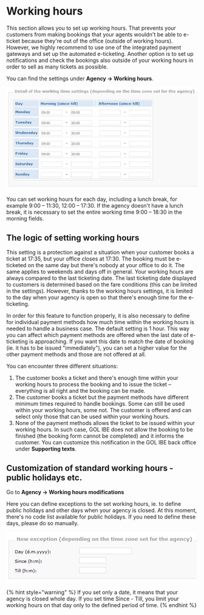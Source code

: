 # Working hours

This section allows you to set up working hours. That prevents your customers from making bookings that your agents wouldn't be able to e-ticket because they're out of the office \(outside of working hours\). However, we highly recommend to use one of the integrated payment gateways and set up the automated e-ticketing. Another option is to set up notifications and check the bookings also outside of your working hours in order to sell as many tickets as possible.

You can find the settings under **Agency -&gt; Working hours**.

![](../.gitbook/assets/image%20%2825%29.png)

You can set working hours for each day, including a lunch break, for example 9:00 – 11:30, 12:00 – 17:30. If the agency doesn't have a lunch break, it is necessary to set the entire working time 9:00 – 18:30 in the morning fields.

## The logic of setting working hours

This setting is a protection against a situation when your customer books a ticket at 17:35, but your office closes at 17:30. The booking must be e-ticketed on the same day but there's nobody at your office to do it. The same applies to weekends and days off in general. Your working hours are always compared to the last ticketing date. The last ticketing date displayed to customers is determined based on the fare conditions \(this can be limited in the settings\). However, thanks to the working hours settings, it is limited to the day when your agency is open so that there's enough time for the e-ticketing.

In order for this feature to function properly, it is also necessary to define for individual payment methods how much time within the working hours is needed to handle a business case. The default setting is 1 hour. This way you can affect which payment methods are offered when the last date of e-ticketing is approaching. If you want this date to match the date of booking \(ie. it has to be issued "immediately"\), you can set a higher value for the other payment methods and those are not offered at all.

You can encounter three different situations:

1. The customer books a ticket and there's enough time within your working hours to process the booking and to issue the ticket – everything is all right and the booking can be made.
2. The customer books a ticket but the payment methods have different minimum times required to handle bookings. Some can still be used within your working hours, some not. The customer is offered and can select only those that can be used within your working hours.
3. None of the payment methods allows the ticket to be issued within your working hours. In such case, GOL IBE does not allow the booking to be finished \(the booking form cannot be completed\) and it informs the customer. You can customize this notification in the GOL IBE back office under **Supporting texts**.

## Customization of standard working hours - public holidays etc.

Go to **Agency -&gt; Working hours modifications**

Here you can define exceptions to the set working hours, ie. to define public holidays and other days when your agency is closed. At this moment, there's no code list available for public holidays. If you need to define these days, please do so manually.

![](../.gitbook/assets/image%20%2839%29.png)

{% hint style="warning" %}
If you set only a date, it means that your agency is closed whole day. If you set time Since - Till, you limit your working hours on that day only to the defined period of time.
{% endhint %}

